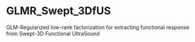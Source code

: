 # GLMR_Swept_3DfUS
GLM-Regularized low-rank factorization for extracting functional response from Swept-3D Functional UltraSound
